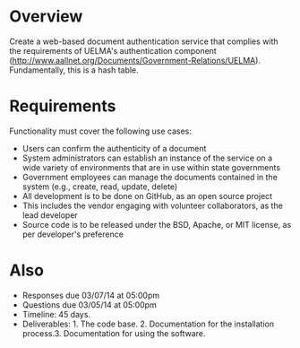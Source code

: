 # Overview

Create a web-based document authentication service that complies with the requirements of UELMA's authentication component (http://www.aallnet.org/Documents/Government-Relations/UELMA). Fundamentally, this is a hash table.

# Requirements

Functionality must cover the following use cases:

* Users can confirm the authenticity of a document
* System administrators can establish an instance of the service on a wide variety of environments that are in use within state governments
* Government employees can manage the documents contained in the system (e.g., create, read, update, delete)
* All development is to be done on GitHub, as an open source project
* This includes the vendor engaging with volunteer collaborators, as the lead developer
* Source code is to be released under the BSD, Apache, or MIT license, as per developer's preference

# Also

* Responses due 03/07/14 at 05:00pm
* Questions due 03/05/14 at 05:00pm
* Timeline: 45 days.
* Deliverables: 1. The code base. 2. Documentation for the installation process.3. Documentation for using the software.
